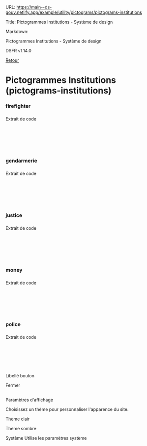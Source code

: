 URL:
https://main--ds-gouv.netlify.app/example/utility/pictograms/pictograms-institutions

Title:
Pictogrammes Institutions - Système de design

Markdown:

Pictogrammes Institutions - Système de design


DSFR v1.14.0


[Retour](../)


# Pictogrammes Institutions (pictograms-institutions)


### firefighter


###
Extrait de code


<svg aria-hidden="true" class="fr-artwork" viewBox="0 0 80 80" width="80px" height="80px">
<use class="fr-artwork-decorative" href="../../../../dist/artwork/pictograms/institutions/firefighter.svg#artwork-decorative"></use>
<use class="fr-artwork-minor" href="../../../../dist/artwork/pictograms/institutions/firefighter.svg#artwork-minor"></use>
<use class="fr-artwork-major" href="../../../../dist/artwork/pictograms/institutions/firefighter.svg#artwork-major"></use>
</svg>


### gendarmerie


###
Extrait de code


<svg aria-hidden="true" class="fr-artwork" viewBox="0 0 80 80" width="80px" height="80px">
<use class="fr-artwork-decorative" href="../../../../dist/artwork/pictograms/institutions/gendarmerie.svg#artwork-decorative"></use>
<use class="fr-artwork-minor" href="../../../../dist/artwork/pictograms/institutions/gendarmerie.svg#artwork-minor"></use>
<use class="fr-artwork-major" href="../../../../dist/artwork/pictograms/institutions/gendarmerie.svg#artwork-major"></use>
</svg>


### justice


###
Extrait de code


<svg aria-hidden="true" class="fr-artwork" viewBox="0 0 80 80" width="80px" height="80px">
<use class="fr-artwork-decorative" href="../../../../dist/artwork/pictograms/institutions/justice.svg#artwork-decorative"></use>
<use class="fr-artwork-minor" href="../../../../dist/artwork/pictograms/institutions/justice.svg#artwork-minor"></use>
<use class="fr-artwork-major" href="../../../../dist/artwork/pictograms/institutions/justice.svg#artwork-major"></use>
</svg>


### money


###
Extrait de code


<svg aria-hidden="true" class="fr-artwork" viewBox="0 0 80 80" width="80px" height="80px">
<use class="fr-artwork-decorative" href="../../../../dist/artwork/pictograms/institutions/money.svg#artwork-decorative"></use>
<use class="fr-artwork-minor" href="../../../../dist/artwork/pictograms/institutions/money.svg#artwork-minor"></use>
<use class="fr-artwork-major" href="../../../../dist/artwork/pictograms/institutions/money.svg#artwork-major"></use>
</svg>


### police


###
Extrait de code


<svg aria-hidden="true" class="fr-artwork" viewBox="0 0 80 80" width="80px" height="80px">
<use class="fr-artwork-decorative" href="../../../../dist/artwork/pictograms/institutions/police.svg#artwork-decorative"></use>
<use class="fr-artwork-minor" href="../../../../dist/artwork/pictograms/institutions/police.svg#artwork-minor"></use>
<use class="fr-artwork-major" href="../../../../dist/artwork/pictograms/institutions/police.svg#artwork-major"></use>
</svg>


Libellé bouton


Fermer


##
Paramètres d'affichage


Choisissez un thème pour personnaliser l'apparence du site.


Thème clair


Thème sombre


Système
Utilise les paramètres système

